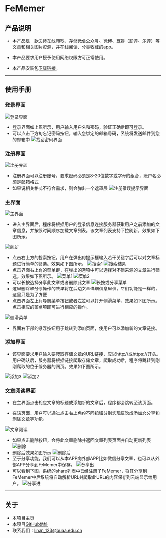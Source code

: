 



# FeMemer

## 产品说明

- 本产品是一款支持在线爬取、存储微信公众号、微博、豆瓣（影评、乐评）等文章和相关图片资源，并在线阅读、分类收藏的app。
  
- 本产品要求用户授予使用网络权限方可正常使用。
  
- 本产品安装包[下载链接](<http://www.zhaonanbuaa.cn/FeMemer.apk>)。

---

## 使用手册

### 登录界面

![登录界面](login.png)

- 登录界面如上图所示，用户输入用户名和密码，验证正确后即可登录。
- 可以点击下方的忘记密码按钮，输入您绑定的邮箱号码，系统将发送邮件到您的邮箱中
![找回密码界面](findpwd.png)
### 注册界面
![注册界面](register.png)
- 注册界面可以注册账号，要求密码必须是8-20位数字或字母的组合，账户名必须是邮箱格式
- 如果说相关格式不符合需求，则会弹出一个遮罩层
![注册错误提示界面](register_error.jpg)


### 主界面

![主界面](Importantactivity.png)

- 进入主界面后，程序将根据用户的登录信息连接服务器获取用户之前添加的文章信息，并按照时间顺序加载文章列表。该文章列表支持下拉刷新，效果如下图所示。
  

![刷新](refresh.png)

- 点击右上方的搜索按钮，用户在弹出的提示框输入若干关键字后可以对文章标题进行简单的筛选。效果如下图所示。
![搜索1](search1.png)
![搜索结果](menu2.png)
- 点击界面右上角的菜单键，在弹出的选项中可以选择对不同来源的文章进行筛选。效果如下图所示。
![菜单1](menu1.png)
![菜单2](menu2.png)
- 可以长按选择分享此文章或者删除此文章
![长按或分享菜单](shareordelete.png)
- 这里删除和分享操作的效果将在后边文章详细信息里谈，它们功能是一样的，这里只是为了方便
- 点击界面左上角导航菜单按钮或者左拉可以打开侧滑菜单，效果如下图所示。点击相应的菜单项即可进行相应的操作。

![侧滑菜单](Importantcela.png)


- 界面右下部的悬浮按钮用于跳转到添加页面，使用户可以添加新的文章链接。

### 添加界面

- 该界面要求用户输入要爬取存储文章的URL链接，应以http://或https://开头。用户确认后，服务器将根据链接爬取存储文章，爬取成功后，程序将跳转到刚刚爬取的位于服务器的网页。效果如下图所示。

![添加3](add3.png)
![添加2](add2.png)

### 文章阅读界面

- 在主界面点击相应文章的标题或添加新的文章后，程序都会跳转至该页面。

- 在该页面，用户可以通过点击右上角的不同按钮分别实现更改或添加文分享和删除文章等功能。

![文章阅读](show.png)

- 如果点击删除按钮，会将此文章删除并返回文章列表页面并自动更新列表
![删除](delete.png)
- 删除后效果如图所示
![删除后](afterdelete.png)
- 至于分享功能，我们可以从本APP向外部APP比如微信分享文章，也可以从外部APP分享到FeMemer中保存。
![分享出](shareout.png)
- 可以看到下图，系统的share列表中已经注册了FeMemer，将其分享到FeMemer中后系统将自动解析URL并爬取此URL的内容保存到云端显示给用户。
![分享进](sharein.png)

---

## 关于

- 本项目[主页](http://www.zhaonanbuaa.cn/FeMemer/index.html)
- 本项目[GitHub地址](https://github.com/loheagn/FeMemer)
- 联系我们：linan_123@buaa.edu.cn